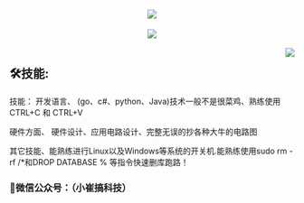 <!-- 动态打字效果 -->
<h1 align="center">
  <a href="https://sunguoqi.com/">
    <img src="https://readme-typing-svg.herokuapp.com/?lines=小崔同学祝您今天愉快!&center=true&size=27">
  </a>
</h1>

<!-- 敲代码的图片 -->
<div align="center" ><img order-radius="100px" src="https://cdn.jsdelivr.net/gh/sun0225SUN/photos/images/202108300019556.gif"/></div>
<br>

<img align="right" src="https://github-readme-stats.vercel.app/api?username=CuiYao631&show_icons=true&title_color=516FA3&icon_color=516FA3&text_color=91A8D0&bg_color=22272E&hide_title=false&locale=cn" />
<!-- <img align="right" src="https://github-readme-stats.vercel.app/api/top-langs/?username=CuiYao631&layout=compact&show_icons=true&title_color=516FA3&icon_color=516FA3&text_color=91A8D0&bg_color=22272E&hide_title=false&locale=cn" /> -->

## 🛠技能:
技能：
开发语言、 (go、c#、python、Java)技术一般不是很菜鸡、熟练使用 CTRL+C 和 CTRL+V

硬件方面、 硬件设计、应用电路设计、完整无误的抄各种大牛的电路图
     
其它技能、能熟练进行Linux以及Windows等系统的开关机.能熟练使用sudo rm -rf /*和DROP DATABASE % 等指令快速删库跑路！

### 🎃微信公众号：（小崔搞科技）
